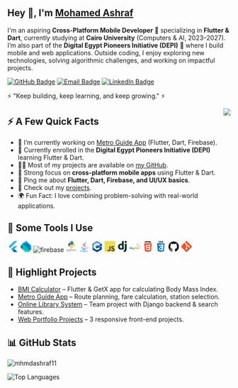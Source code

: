 <h2>Hey 👋, I'm <a href="https://www.linkedin.com/in/mohamed-ashraf-b95259304/">Mohamed Ashraf</a></h2>
<p>I'm an aspiring <strong>Cross-Platform Mobile Developer</strong> 🎯 specializing in <strong>Flutter & Dart</strong>, currently studying at <strong>Cairo University</strong> (Computers & AI, 2023–2027).  
I’m also part of the <strong>Digital Egypt Pioneers Initiative (DEPI)</strong> 🚀 where I build mobile and web applications.  
Outside coding, I enjoy exploring new technologies, solving algorithmic challenges, and working on impactful projects. </p>

<p>
<a href="https://github.com/mhmdashraf11"><img src="https://img.shields.io/badge/-mhmdashraf11-181717?style=flat-square&logo=github&logoColor=white&link=https://github.com/mhmdashraf11" alt="GitHub Badge"></a> 
<a href="mailto:mohamed4ashraf2019@gmail.com"><img src="https://img.shields.io/badge/-Email-D14836?style=flat-square&logo=Gmail&logoColor=white&link=mailto:mohamed4ashraf2019@gmail.com" alt="Email Badge"></a> 
<a href="https://www.linkedin.com/in/mohamed-ashraf-b95259304/"><img src="https://img.shields.io/badge/-LinkedIn-0077B5?style=flat-square&logo=LinkedIn&logoColor=white&link=https://www.linkedin.com/in/mohamed-ashraf-b95259304/" alt="LinkedIn Badge"></a> 
</p>

<p>⚡ "Keep building, keep learning, and keep growing." ⚡</p>

<img align="right" src="https://media1.giphy.com/media/13HgwGsXF0aiGY/giphy.gif" style="max-width: 400px; height: auto;" />


<h2>⚡️ A Few Quick Facts</h2>
<ul>
<li>🔭 I’m currently working on <a href="https://github.com/mhmdashraf11/Metro-Guide-App">Metro Guide App</a> (Flutter, Dart, Firebase).</li>
<li>🧐 Currently enrolled in the <strong>Digital Egypt Pioneers Initiative (DEPI)</strong> learning Flutter & Dart.</li>
<li>👨‍💻 Most of my projects are available on <a href="https://github.com/mhmdashraf11">my GitHub</a>.</li>
<li>📱 Strong focus on <strong>cross-platform mobile apps</strong> using Flutter & Dart.</li>
<li>💬 Ping me about <strong>Flutter, Dart, Firebase, and UI/UX basics</strong>.</li>
<li>📙 Check out my <a href="https://github.com/mhmdashraf11?tab=repositories">projects</a>.</li>
<li>🌍 Fun Fact: I love combining problem-solving with real-world applications.</li>
</ul>

<h2>🚀 Some Tools I Use</h2>
<p align="left">
<img src="https://raw.githubusercontent.com/devicons/devicon/master/icons/flutter/flutter-original.svg" alt="flutter" width="25" height="25" />
<img src="https://raw.githubusercontent.com/devicons/devicon/master/icons/dart/dart-original.svg" alt="dart" width="25" height="25" />
<img src="https://www.vectorlogo.zone/logos/firebase/firebase-icon.svg" alt="firebase" width="25" height="25" />
<img src="https://raw.githubusercontent.com/devicons/devicon/master/icons/python/python-original-wordmark.svg" alt="python" width="25" height="25" />
<img src="https://raw.githubusercontent.com/devicons/devicon/master/icons/java/java-original.svg" alt="java" width="25" height="25" />
<img src="https://raw.githubusercontent.com/devicons/devicon/master/icons/cplusplus/cplusplus-original.svg" alt="c++" width="25" height="25" />
<img src="https://raw.githubusercontent.com/devicons/devicon/master/icons/javascript/javascript-original.svg" alt="javascript" width="25" height="25" />
<img src="https://raw.githubusercontent.com/devicons/devicon/master/icons/django/django-plain.svg" alt="django" width="25" height="25" />
<img src="https://raw.githubusercontent.com/devicons/devicon/master/icons/mysql/mysql-original-wordmark.svg" alt="mysql" width="25" height="25" />
<img src="https://raw.githubusercontent.com/devicons/devicon/master/icons/html5/html5-original-wordmark.svg" alt="html5" width="25" height="25" />
<img src="https://raw.githubusercontent.com/devicons/devicon/master/icons/css3/css3-original-wordmark.svg" alt="css3" width="25" height="25" />
<img src="https://raw.githubusercontent.com/devicons/devicon/master/icons/github/github-original.svg" alt="github" width="25" height="25" />
<img src="https://raw.githubusercontent.com/devicons/devicon/master/icons/git/git-original.svg" alt="git" width="25" height="25" />
</p>

<h2>📌 Highlight Projects</h2>
<ul>
<li><a href="https://github.com/mhmdashraf11/BMI">BMI Calculator</a> – Flutter & GetX app for calculating Body Mass Index.</li>
<li><a href="https://github.com/mhmdashraf11/Metro-Guide-App">Metro Guide App</a> – Route planning, fare calculation, station selection.</li>
<li><a href="https://github.com/mhmdashraf11/Online-Library-System">Online Library System</a> – Team project with Django backend & search features.</li>
<li><a href="https://github.com/mhmdashraf11/Web-Portfolio-Projects">Web Portfolio Projects</a> – 3 responsive front-end projects.</li>
</ul>

<h2>📊 GitHub Stats</h2>
<p>
<img src="https://github-readme-stats.vercel.app/api?username=mhmdashraf11&show_icons=true&count_private=true&theme=react" alt="mhmdashraf11" />
</p>
<p>
<img src="https://github-readme-stats.vercel.app/api/top-langs/?username=mhmdashraf11&layout=compact&theme=react" alt="Top Languages" />
</p>
